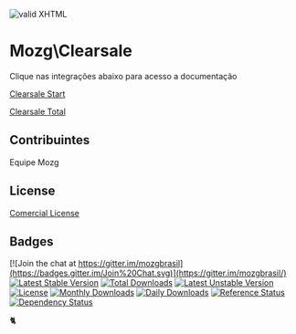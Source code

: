 [checkmark]: https://raw.githubusercontent.com/mozgbrasil/mozgbrasil.github.io/master/assets/images/logos/logo_32_32.png "MOZG"
![valid XHTML][checkmark]

[clearsale-start]: /README_ClearsaleStart.md
[clearsale-total]: /README_ClearsaleTotal.md

# Mozg\Clearsale

Clique nas integrações abaixo para acesso a documentação

[Clearsale Start][clearsale-start]

[Clearsale Total][clearsale-total]

## Contribuintes

Equipe Mozg

## License

[Comercial License](LICENSE.txt)

## Badges

[![Join the chat at https://gitter.im/mozgbrasil](https://badges.gitter.im/Join%20Chat.svg)](https://gitter.im/mozgbrasil/)
[![Latest Stable Version](https://poser.pugx.org/mozgbrasil/magento-clearsale-php_71/v/stable)](https://packagist.org/packages/mozgbrasil/magento-clearsale-php_71)
[![Total Downloads](https://poser.pugx.org/mozgbrasil/magento-clearsale-php_71/downloads)](https://packagist.org/packages/mozgbrasil/magento-clearsale-php_71)
[![Latest Unstable Version](https://poser.pugx.org/mozgbrasil/magento-clearsale-php_71/v/unstable)](https://packagist.org/packages/mozgbrasil/magento-clearsale-php_71)
[![License](https://poser.pugx.org/mozgbrasil/magento-clearsale-php_71/license)](https://packagist.org/packages/mozgbrasil/magento-clearsale-php_71)
[![Monthly Downloads](https://poser.pugx.org/mozgbrasil/magento-clearsale-php_71/d/monthly)](https://packagist.org/packages/mozgbrasil/magento-clearsale-php_71)
[![Daily Downloads](https://poser.pugx.org/mozgbrasil/magento-clearsale-php_71/d/daily)](https://packagist.org/packages/mozgbrasil/magento-clearsale-php_71)
[![Reference Status](https://www.versioneye.com/php/mozgbrasil:magento-clearsale-php_71/reference_badge.svg?style=flat-square)](https://www.versioneye.com/php/mozgbrasil:magento-clearsale-php_71/references)
[![Dependency Status](https://www.versioneye.com/php/mozgbrasil:magento-clearsale-php_71/1.0.0/badge?style=flat-square)](https://www.versioneye.com/php/mozgbrasil:magento-clearsale-php_71/1.0.0)

:cat2:

